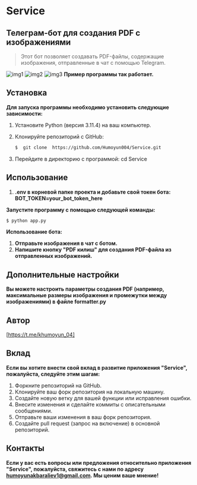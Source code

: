 # Service


## Телеграм-бот для создания PDF с изображениями

> Этот бот позволяет создавать PDF-файлы, содержащие изображения, отправленные в чат с помощью Telegram.

![img1](img/img1.jpg)
![img2](img/img2.jpg)
![img3](img/img3.jpg)
**Пример программы так работает.**


## Установка

**Для запуска программы необходимо установить следующие зависимости:**

1. Установите Python (версия 3.11.4) на ваш компьютер.

2. Клонируйте репозиторий с GitHub:
    ```bash
    $  git clone  https://github.com/Humoyun004/Service.git
    ```
3. Перейдите в директорию с программой:
cd Service

## Использование
1. **.env в корневой папке проекта и добавьте свой токен бота:**
    **BOT_TOKEN=your_bot_token_here**

**Запустите программу с помощью следующей команды:**
```bash
$ python app.py 
```

**Использование бота:**
1. **Отправьте изображения в чат с ботом.**
2. **Напишите кнопку "PDF килиш" для создания PDF-файла из отправленных изображений.**
 

## Дополнительные настройки
**Вы можете настроить параметры создания PDF (например, максимальные размеры изображения и промежутки между изображениями) в файле formatter.py**

## Автор
[https://t.me/khumoyun_04]


## Вклад
**Если вы хотите внести свой вклад в развитие приложения "Service", пожалуйста, следуйте этим шагам:**

1. Форкните репозиторий на GitHub.
2. Клонируйте ваш форк репозитория на локальную машину.
3. Создайте новую ветку для вашей функции или исправления ошибки.
4. Внесите изменения и сделайте коммиты с описательными сообщениями.
5. Отправьте ваши изменения в ваш форк репозитория.
6. Создайте pull request (запрос на включение) в основной репозиторий.


## Контакты
**Если у вас есть вопросы или предложения относительно приложения "Service", пожалуйста, свяжитесь с нами по адресу humoyunakbaraliev1@gmail.com. Мы ценим ваше мнение!**



